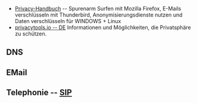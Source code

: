 

* [Privacy-Handbuch](https://www.privacy-handbuch.de/download/privacy-handbuch.pdf) -- Spurenarm Surfen mit Mozilla Firefox, E-Mails verschlüsseln mit Thunderbird, Anonymisierungsdienste nutzen und Daten verschlüsseln für WINDOWS + Linux
* [privacytools.io -- DE](https://privacytools.it-sec.rocks/) Informationen und Möglichkeiten, die Privatsphäre zu schützen. 


## DNS


## EMail


## Telephonie -- [SIP](https://de.wikipedia.org/wiki/Session_Initiation_Protocol)


